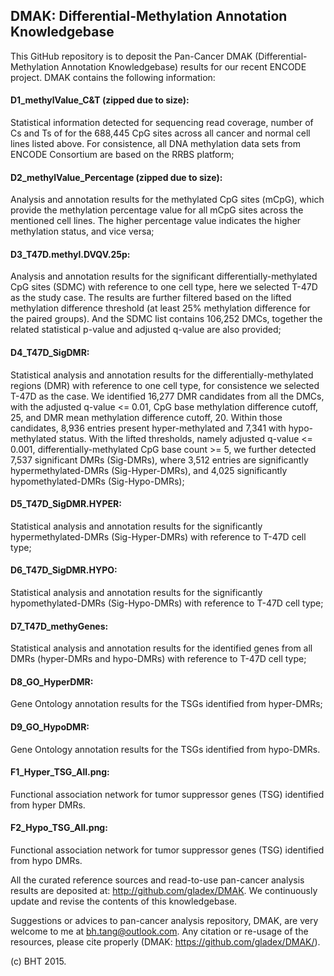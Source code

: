 ## DMAK: Differential-Methylation Annotation Knowledgebase

This GitHub repository is to deposit the Pan-Cancer DMAK (Differential-Methylation Annotation Knowledgebase) results for our recent ENCODE project. DMAK contains the following information:

#### D1_methylValue_C&T (zipped due to size):
Statistical information detected for sequencing read coverage, number of Cs and Ts of for the 688,445 CpG sites across all cancer and normal cell lines listed above. For consistence, all DNA methylation data sets from ENCODE Consortium are based on the RRBS platform;

#### D2_methylValue_Percentage (zipped due to size):
Analysis and annotation results for the methylated CpG sites (mCpG), which provide the methylation percentage value for all mCpG sites across the mentioned cell lines. The higher percentage value indicates the higher methylation status, and vice versa;

#### D3_T47D.methyl.DVQV.25p:
Analysis and annotation results for the significant differentially-methylated CpG sites (SDMC) with reference to one cell type, here we selected T-47D as the study case. The results are further filtered based on the lifted methylation difference threshold (at least 25% methylation difference for the paired groups). And the SDMC list contains 106,252 DMCs, together the related statistical p-value and adjusted q-value are also provided; 

#### D4_T47D_SigDMR:
Statistical analysis and annotation results for the differentially-methylated regions (DMR) with reference to one cell type, for consistence we selected T-47D as the case. We identified 16,277 DMR candidates from all the DMCs, with the adjusted q-value <= 0.01, CpG base methylation difference cutoff, 25, and DMR mean methylation difference cutoff, 20. Within those candidates, 8,936 entries present hyper-methylated and 7,341 with hypo-methylated status. With the lifted thresholds, namely adjusted q-value <= 0.001, differentially-methylated CpG base count >= 5, we further detected 7,537 significant DMRs (Sig-DMRs), where 3,512 entries are significantly hypermethylated-DMRs (Sig-Hyper-DMRs), and 4,025 significantly hypomethylated-DMRs (Sig-Hypo-DMRs);

#### D5_T47D_SigDMR.HYPER:
Statistical analysis and annotation results for the significantly hypermethylated-DMRs (Sig-Hyper-DMRs) with reference to T-47D cell type;

#### D6_T47D_SigDMR.HYPO:
Statistical analysis and annotation results for the significantly hypomethylated-DMRs (Sig-Hypo-DMRs) with reference to T-47D cell type;

#### D7_T47D_methyGenes:
Statistical analysis and annotation results for the identified genes from all DMRs (hyper-DMRs and hypo-DMRs) with reference to T-47D cell type;

#### D8_GO_HyperDMR:
Gene Ontology annotation results for the TSGs identified from hyper-DMRs;

#### D9_GO_HypoDMR:
Gene Ontology annotation results for the TSGs identified from hypo-DMRs.

#### F1_Hyper_TSG_All.png:
Functional association network for tumor suppressor genes (TSG) identified from hyper DMRs.

#### F2_Hypo_TSG_All.png:
Functional association network for tumor suppressor genes (TSG) identified from hypo DMRs.

All the curated reference sources and read-to-use pan-cancer analysis results are deposited at: http://github.com/gladex/DMAK. We continuously update and revise the contents of this knowledgebase.

Suggestions or advices to pan-cancer analysis repository, DMAK, are very welcome to me at bh.tang@outlook.com. Any citation or re-usage of the resources, please cite properly (DMAK: https://github.com/gladex/DMAK/).

(c) BHT 2015.
